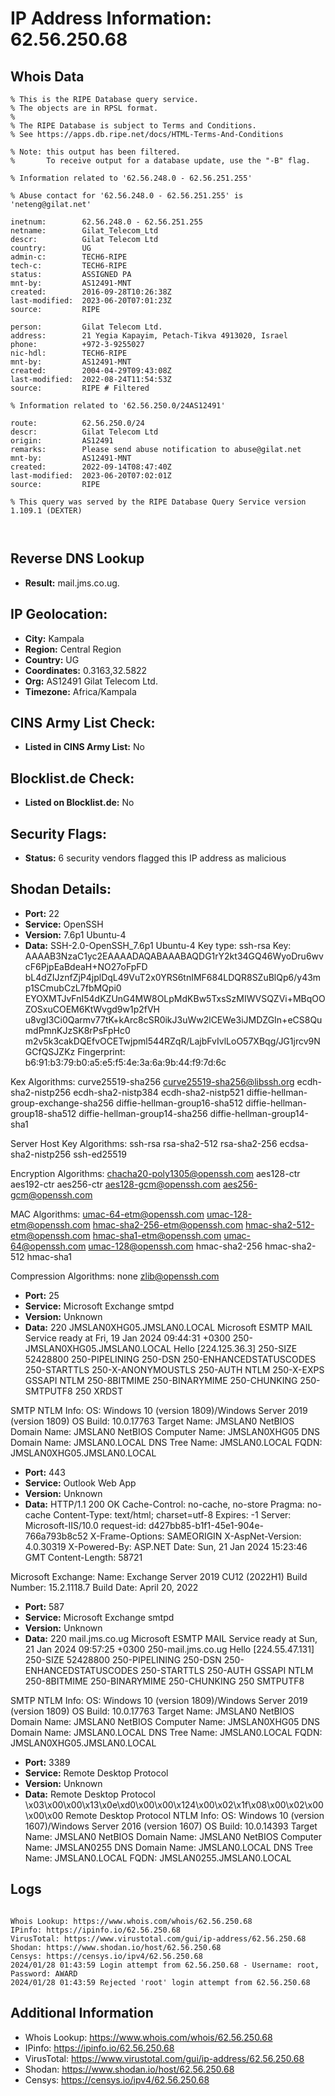 # IP Address Information: 62.56.250.68

## Whois Data
```
% This is the RIPE Database query service.
% The objects are in RPSL format.
%
% The RIPE Database is subject to Terms and Conditions.
% See https://apps.db.ripe.net/docs/HTML-Terms-And-Conditions

% Note: this output has been filtered.
%       To receive output for a database update, use the "-B" flag.

% Information related to '62.56.248.0 - 62.56.251.255'

% Abuse contact for '62.56.248.0 - 62.56.251.255' is 'neteng@gilat.net'

inetnum:        62.56.248.0 - 62.56.251.255
netname:        Gilat_Telecom_Ltd
descr:          Gilat Telecom Ltd
country:        UG
admin-c:        TECH6-RIPE
tech-c:         TECH6-RIPE
status:         ASSIGNED PA
mnt-by:         AS12491-MNT
created:        2016-09-28T10:26:38Z
last-modified:  2023-06-20T07:01:23Z
source:         RIPE

person:         Gilat Telecom Ltd.
address:        21 Yegia Kapayim, Petach-Tikva 4913020, Israel
phone:          +972-3-9255027
nic-hdl:        TECH6-RIPE
mnt-by:         AS12491-MNT
created:        2004-04-29T09:43:08Z
last-modified:  2022-08-24T11:54:53Z
source:         RIPE # Filtered

% Information related to '62.56.250.0/24AS12491'

route:          62.56.250.0/24
descr:          Gilat Telecom Ltd
origin:         AS12491
remarks:        Please send abuse notification to abuse@gilat.net
mnt-by:         AS12491-MNT
created:        2022-09-14T08:47:40Z
last-modified:  2023-06-20T07:02:01Z
source:         RIPE

% This query was served by the RIPE Database Query Service version 1.109.1 (DEXTER)



```
## Reverse DNS Lookup
- **Result:** mail.jms.co.ug.

## IP Geolocation:
- **City:** Kampala
- **Region:** Central Region
- **Country:** UG
- **Coordinates:** 0.3163,32.5822
- **Org:** AS12491 Gilat Telecom Ltd.
- **Timezone:** Africa/Kampala

## CINS Army List Check:
- **Listed in CINS Army List:** 
No

## Blocklist.de Check:
- **Listed on Blocklist.de:** 
No

## Security Flags:
- **Status:** 6 security vendors flagged this IP address as malicious

## Shodan Details:
- **Port:** 22
- **Service:** OpenSSH
- **Version:** 7.6p1 Ubuntu-4
- **Data:** SSH-2.0-OpenSSH_7.6p1 Ubuntu-4
Key type: ssh-rsa
Key: AAAAB3NzaC1yc2EAAAADAQABAAABAQDG1rY2kt34GQ46WyoDru6wvcF6PjpEaBdeaH+NO27oFpFD
bL4dZIJznfZjP4jplDqL49VuT2x0YRS6tnIMF684LDQR8SZuBlQp6/y43mp1SCmubCzL7fbMQpi0
EYOXMTJvFnI54dKZUnG4MW8OLpMdKBw5TxsSzMIWVSQZVi+MBqOOZOSxuCOEM6KtWvgd9w1p2fVH
u8vgI3Ci0Qarmv77tK+kArc8cSR0ikJ3uWw2lCEWe3iJMDZGIn+eCS8QumdPmnKJzSK8rPsFpHc0
m2v5k3cakDQEfvOCETwjpml544RZqR/LajbFvIvlLoO57XBqg/JG1jrcv9NGCfQSJZKz
Fingerprint: b6:91:b3:79:b0:a5:e5:f5:4e:3a:6a:9b:44:f9:7d:6c

Kex Algorithms:
	curve25519-sha256
	curve25519-sha256@libssh.org
	ecdh-sha2-nistp256
	ecdh-sha2-nistp384
	ecdh-sha2-nistp521
	diffie-hellman-group-exchange-sha256
	diffie-hellman-group16-sha512
	diffie-hellman-group18-sha512
	diffie-hellman-group14-sha256
	diffie-hellman-group14-sha1

Server Host Key Algorithms:
	ssh-rsa
	rsa-sha2-512
	rsa-sha2-256
	ecdsa-sha2-nistp256
	ssh-ed25519

Encryption Algorithms:
	chacha20-poly1305@openssh.com
	aes128-ctr
	aes192-ctr
	aes256-ctr
	aes128-gcm@openssh.com
	aes256-gcm@openssh.com

MAC Algorithms:
	umac-64-etm@openssh.com
	umac-128-etm@openssh.com
	hmac-sha2-256-etm@openssh.com
	hmac-sha2-512-etm@openssh.com
	hmac-sha1-etm@openssh.com
	umac-64@openssh.com
	umac-128@openssh.com
	hmac-sha2-256
	hmac-sha2-512
	hmac-sha1

Compression Algorithms:
	none
	zlib@openssh.com


- **Port:** 25
- **Service:** Microsoft Exchange smtpd
- **Version:** Unknown
- **Data:** 220 JMSLAN0XHG05.JMSLAN0.LOCAL Microsoft ESMTP MAIL Service ready at Fri, 19 Jan 2024 09:44:31 +0300
250-JMSLAN0XHG05.JMSLAN0.LOCAL Hello [224.125.36.3]
250-SIZE 52428800
250-PIPELINING
250-DSN
250-ENHANCEDSTATUSCODES
250-STARTTLS
250-X-ANONYMOUSTLS
250-AUTH NTLM
250-X-EXPS GSSAPI NTLM
250-8BITMIME
250-BINARYMIME
250-CHUNKING
250-SMTPUTF8
250 XRDST

SMTP NTLM Info:
  OS: Windows 10 (version 1809)/Windows Server 2019 (version 1809)
  OS Build: 10.0.17763
  Target Name: JMSLAN0
  NetBIOS Domain Name: JMSLAN0
  NetBIOS Computer Name: JMSLAN0XHG05
  DNS Domain Name: JMSLAN0.LOCAL
  DNS Tree Name: JMSLAN0.LOCAL
  FQDN: JMSLAN0XHG05.JMSLAN0.LOCAL


- **Port:** 443
- **Service:** Outlook Web App
- **Version:** Unknown
- **Data:** HTTP/1.1 200 OK
Cache-Control: no-cache, no-store
Pragma: no-cache
Content-Type: text/html; charset=utf-8
Expires: -1
Server: Microsoft-IIS/10.0
request-id: d427bb85-b1f1-45e1-904e-766a793b8c52
X-Frame-Options: SAMEORIGIN
X-AspNet-Version: 4.0.30319
X-Powered-By: ASP.NET
Date: Sun, 21 Jan 2024 15:23:46 GMT
Content-Length: 58721


Microsoft Exchange:
  Name: Exchange Server 2019 CU12 (2022H1)
  Build Number: 15.2.1118.7
  Build Date: April 20, 2022


- **Port:** 587
- **Service:** Microsoft Exchange smtpd
- **Version:** Unknown
- **Data:** 220 mail.jms.co.ug Microsoft ESMTP MAIL Service ready at Sun, 21 Jan 2024 09:57:25 +0300
250-mail.jms.co.ug Hello [224.55.47.131]
250-SIZE 52428800
250-PIPELINING
250-DSN
250-ENHANCEDSTATUSCODES
250-STARTTLS
250-AUTH GSSAPI NTLM
250-8BITMIME
250-BINARYMIME
250-CHUNKING
250 SMTPUTF8

SMTP NTLM Info:
  OS: Windows 10 (version 1809)/Windows Server 2019 (version 1809)
  OS Build: 10.0.17763
  Target Name: JMSLAN0
  NetBIOS Domain Name: JMSLAN0
  NetBIOS Computer Name: JMSLAN0XHG05
  DNS Domain Name: JMSLAN0.LOCAL
  DNS Tree Name: JMSLAN0.LOCAL
  FQDN: JMSLAN0XHG05.JMSLAN0.LOCAL


- **Port:** 3389
- **Service:** Remote Desktop Protocol
- **Version:** Unknown
- **Data:** Remote Desktop Protocol
\x03\x00\x00\x13\x0e\xd0\x00\x00\x124\x00\x02\x1f\x08\x00\x02\x00\x00\x00
Remote Desktop Protocol NTLM Info:
  OS: Windows 10 (version 1607)/Windows Server 2016 (version 1607)
  OS Build: 10.0.14393
  Target Name: JMSLAN0
  NetBIOS Domain Name: JMSLAN0
  NetBIOS Computer Name: JMSLAN0255
  DNS Domain Name: JMSLAN0.LOCAL
  DNS Tree Name: JMSLAN0.LOCAL
  FQDN: JMSLAN0255.JMSLAN0.LOCAL

## Logs
```

Whois Lookup: https://www.whois.com/whois/62.56.250.68
IPinfo: https://ipinfo.io/62.56.250.68
VirusTotal: https://www.virustotal.com/gui/ip-address/62.56.250.68
Shodan: https://www.shodan.io/host/62.56.250.68
Censys: https://censys.io/ipv4/62.56.250.68
2024/01/28 01:43:59 Login attempt from 62.56.250.68 - Username: root, Password: AWARD
2024/01/28 01:43:59 Rejected 'root' login attempt from 62.56.250.68

```
## Additional Information
- Whois Lookup: https://www.whois.com/whois/62.56.250.68
- IPinfo: https://ipinfo.io/62.56.250.68
- VirusTotal: https://www.virustotal.com/gui/ip-address/62.56.250.68
- Shodan: https://www.shodan.io/host/62.56.250.68
- Censys: https://censys.io/ipv4/62.56.250.68

